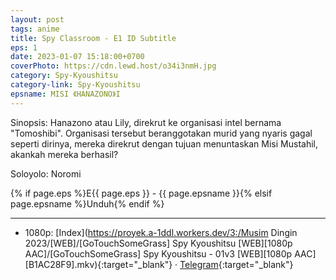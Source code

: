 ```yaml
---
layout: post
tags: anime
title: Spy Classroom - E1 ID Subtitle
eps: 1
date: 2023-01-07 15:18:00+0700
coverPhoto: https://cdn.lewd.host/o34i3nmH.jpg
category: Spy-Kyoushitsu
category-link: Spy-Kyoushitsu
epsname: MISI 《HANAZONO》I
---
```


Sinopsis: Hanazono atau Lily, direkrut ke organisasi intel bernama "Tomoshibi". Organisasi tersebut beranggotakan murid yang nyaris gagal seperti dirinya, mereka direkrut dengan tujuan menuntaskan Misi Mustahil, akankah mereka berhasil?

Soloyolo: Noromi

{% if page.eps %}E{{ page.eps }} - {{ page.epsname }}{% elsif page.epsname %}Unduh{% endif %}

---
- 1080p: [Index](https://proyek.a-1ddl.workers.dev/3:/Musim Dingin 2023/[WEB]/[GoTouchSomeGrass] Spy Kyoushitsu [WEB][1080p AAC]/[GoTouchSomeGrass] Spy Kyoushitsu - 01v3 [WEB][1080p AAC][B1AC28F9].mkv){:target="_blank"} &middot; [Telegram](https://t.me/a1fansubweeklies/182){:target="_blank"}
